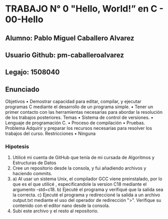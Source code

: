 # TRABAJO N° 0 "Hello, World!” en C - 00-Hello

## Alumno: Pablo Miguel Caballero Alvarez 
## Usuario Github: pm-caballeroalvarez
## Legajo: 1508040
## Enunciado
 Objetivos
• Demostrar capacidad para editar, compilar, y ejecutar programas C mediante el desarrollo de un programa simple.
• Tener un primer contacto con las herramientas necesarias para abordar la resolución de los trabajos posteriores.
Temas
• Sistema de control de versiones.
• Lenguaje de programación C.
• Proceso de compilación
• Pruebas.
Problema
Adquirir y preparar los recursos necesarias para resolver los trabajos del curso. Restricciones
• Ninguna

### Hipotesis 
1. Utilicé mi cuenta de GitHub que tenía de mi cursada de Algoritmos y Estructuras de Datos
2. Cree un repositorio desde la consola, y fui añadiendo archivos y haciendo commits.
3. a) Al usar un sistema Unix, el compilador GCC viene preinstalado, por lo que es el que utilicé , especificandole la version C18 mediante el argumento -std=c18. 
   b) Ejecuté el programa y verifiqué que la salida sea la correcta.
   c) Ejecuté el programa y redireccioné la salida a un archivo output.txt mediante el uso del operador de redirección ">". Verifique su contenido con el editor nano desde la consola.
4. Subi este archivo y el resto al repositorio.
